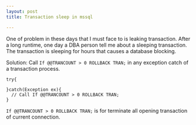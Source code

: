 ```yaml
---
layout: post
title: Transaction sleep in mssql

---
```

One of problem in these days that I must face to is leaking transaction.
After a long runtime, one day a DBA person tell me about a sleeping transaction.
The transaction is sleeping for hours that causes a database blocking.

Solution:
Call `If @@TRANCOUNT > 0 ROLLBACK TRAN;` in any exception catch of a transaction process.
```
try{

}catch(Exception ex){
  // Call If @@TRANCOUNT > 0 ROLLBACK TRAN;
}
```

`If @@TRANCOUNT > 0 ROLLBACK TRAN;` is for terminate all opening transaction of current connection.


